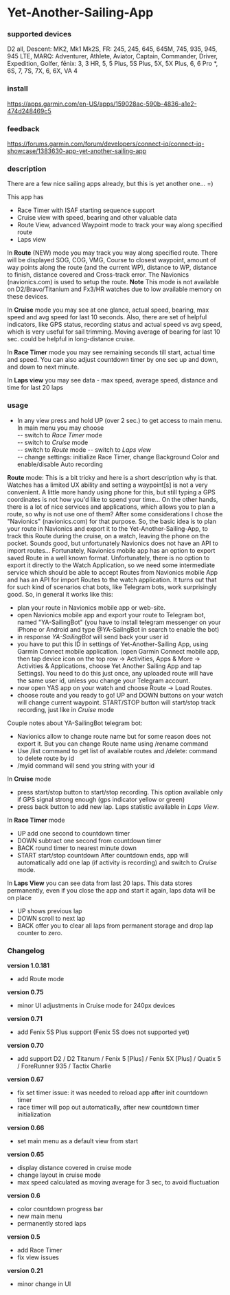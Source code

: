 # Yet-Another-Sailing-App

### supported devices
D2 all, Descent: MK2, Mk1 Mk2S, FR: 245, 245, 645, 645M, 745, 935, 945, 945 LTE, MARQ: Adventurer, Athlete, Aviator, Captain, Commander, Driver, Expedition, Golfer, fēnix: 3, 3 HR, 5, 5 Plus, 5S Plus, 5X, 5X Plus, 6, 6 Pro *, 6S, 7, 7S, 7X, 6, 6X, VA 4

### install

https://apps.garmin.com/en-US/apps/159028ac-590b-4836-a1e2-474d248469c5

### feedback 

https://forums.garmin.com/forum/developers/connect-iq/connect-iq-showcase/1383630-app-yet-another-sailing-app 

### description

There are a few nice sailing apps already, but this is yet another one... =)   

This app has 
- Race Timer with ISAF starting sequence support 
- Cruise view with speed, bearing and other valuable data
- Route View, advanced Waypoint mode to track your way along specified route 
- Laps view 

In **Route** (NEW) mode you may track you way along specified route. There will be displayed SOG, COG, VMG, Course to closest waypoint, amount of way points along the route (and the current WP), distance to WP, distance to finish, distance covered and Cross-track error.
The Navionics (navionics.com) is used to setup the route.
**Note** This mode is not available on D2/Bravo/Titanium and Fx3/HR watches due to low available memory on these devices.       

In **Cruise** mode you may see at one glance, actual speed, bearing, max speed and avg speed for last 10 seconds. Also, there are set of helpful indicators, like GPS status, recording status and actual speed vs avg speed, which is very useful for sail trimming.
Moving average of bearing for last 10 sec. could be helpful in long-distance cruise.   

In **Race Timer** mode you may see remaining seconds till start, actual time and speed. You can also adjust countdown timer by one sec up and down, and down to next minute.

In **Laps view** you may see data - max speed, average speed, distance and time for last 20 laps  

### usage

- In any view press and hold UP (over 2 sec.) to get access to main menu.    
	In main menu you may choose   
   -- switch to *Race Timer* mode  
   -- switch to *Cruise* mode   
   -- switch to *Route* mode
   -- switch to *Laps view*  
   -- change settings: initialize Race Timer, change Background Color and enable/disable Auto recording  

**Route** mode:
This is a bit tricky and here is a short description why is that. Watches has a limited UX ability and setting a waypoint[s] is not a very convenient. A little more handy using phone for this, but still typing a GPS coordinates is not how you'd like to spend your time... On the other hands, there is a lot of nice services and applications, which allows you to plan a route, so why is not use one of them?
After some considerations I chose the "Navionics" (navionics.com) for that purpose. So, the basic idea is to plan your route in Navionics and export it to the Yet-Another-Sailing-App, to track this Route during the cruise, on a watch, leaving the phone on the pocket.
Sounds good, but unfortunately Navionics does not have an API to import routes... Fortunately, Navionics mobile app has an option to export saved Route in a well known format. Unfortunately, there is no option to export it directly to the Watch Application, so we need some intermediate service which should be able to accept Routes from Navionics mobile App and has an API for import Routes to the watch application. It turns out that for such kind of scenarios chat bots, like Telegram bots, work surprisingly good.
So, in general it works like this:
- plan your route in Navionics mobile app or web-site.
- open Navionics mobile app and export your route to Telegram bot, named "YA-SailingBot" (you have to install telegram messenger on your iPhone or Android and type @YA-SailngBot in search to enable the bot)
- in response *YA-SailingBot* will send back your user id
- you have to put this ID in settings of Yet-Another-Sailing App, using Garmin Connect mobile application. (open Garmin Connect mobile app, then tap device icon on the top row -> Activities, Apps & More -> Activities & Applications, choose Yet Another Sailing App and tap Settings). You need to do this just once, any uploaded route will have the same user id, unless you change your Telegram account.
- now open YAS app on your watch and choose Route -> Load Routes.
- choose route and you ready to go!
UP and DOWN buttons on your watch will change current waypoint.
START/STOP button will start/stop track recording, just like in *Cruise* mode

Couple notes about YA-SailingBot telegram bot:
- Navionics allow to change route name but for some reason does not export it. But you can change Route name using /rename command
- Use /list command to get list of available routes and /delete:<id> command to delete route by id      
- /myid command will send you string with your id 
  
In **Cruise** mode     
- press start/stop button to start/stop recording. This option available only if GPS signal strong enough (gps indicator yellow or green)
- press back button to add new lap. Laps statistic available in *Laps View*.  
 
In **Race Timer** mode   
- UP add one second to countdown timer
- DOWN subtract one second from countdown timer
- BACK round timer to nearest minute down 
- START start/stop countdown
After countdown ends, app will automatically add one lap (if activity is recording) and switch to *Cruise* mode.

In **Laps View** you can see data from last 20 laps. This data stores permanently, even if you close the app and start it again, laps data will be on place  
- UP shows previous lap
- DOWN scroll to next lap
- BACK offer you to clear all laps from permanent storage and drop lap counter to zero.  

### Changelog

**version 1.0.181**
- add Route mode
  
**version 0.75**
- minor UI adjustments in Cruise mode for 240px devices

**version 0.71**
- add Fenix 5S Plus support (Fenix 5S does not supported yet)

**version 0.70**
- add support  D2 / D2 Titanum / Fenix 5 [Plus] / Fenix 5X [Plus] / Quatix 5 / ForeRunner 935 / Tactix Charlie

**version 0.67**
- fix set timer issue: it was needed to reload app after init countdown timer 
- race timer will pop out automatically, after new countdown timer initialization

**version 0.66**
- set main menu as a default view from start 
 
**version 0.65** 
- display distance covered in cruise mode 
- change layout in cruise mode
- max speed calculated as moving average for 3 sec, to avoid fluctuation 
  
**version 0.6**
- color countdown progress bar   
- new main menu   
- permanently stored laps   
   
**version 0.5**  
- add Race Timer   
- fix view issues   
   
**version 0.21**   
- minor change in UI   
